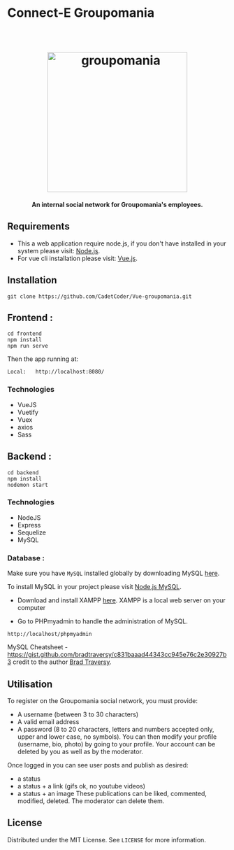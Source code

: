 # Connect-E Groupomania	

<h1 align="center">	
  <br>	
  <img src="https://github.com/CadetCoder/Vue-groupomania/blob/master/frontend/src/assets/icon-above-font.png" alt="groupomania" width="320">	
</h1>	

<h4 align="center">An internal social network for Groupomania's employees.</h4>	

## Requirements ##	


* This a web application require node.js, if you don't have installed in your system please visit: [Node.js](https://nodejs.org/en/download/).	
* For vue cli installation please visit: [Vue.js](https://cli.vuejs.org/guide/installation.html).	

## Installation ##	

`git clone https://github.com/CadetCoder/Vue-groupomania.git`	

## Frontend :	

```	
cd frontend	
npm install 	
npm run serve	
```	

Then the app running at:	
```	
Local:   http://localhost:8080/	
```	
### Technologies	
* VueJS	
* Vuetify
* Vuex
* axios
* Sass

## Backend :	

```	
cd backend	
npm install	
nodemon start	
```	
### Technologies	
* NodeJS	
* Express
* Sequelize
* MySQL	

### Database :	

Make sure you have `MySQL` installed globally by downloading MySQL [here](https://dev.mysql.com/downloads/).	

To install MySQL in your project please visit [Node.js MySQL](https://www.w3schools.com/nodejs/nodejs_mysql.asp).	

* Download and install XAMPP [here](https://www.apachefriends.org/download.html). XAMPP is a local web server on your computer	

* Go to PHPmyadmin to handle the administration of MySQL.	
```	
http://localhost/phpmyadmin	
```	

MySQL Cheatsheet - https://gist.github.com/bradtraversy/c831baaad44343cc945e76c2e30927b3 credit to the author [Brad Traversy](https://gist.github.com/bradtraversy).	

## Utilisation

To register on the Groupomania social network, you must provide:

   * A username (between 3 to 30 characters)
   * A valid email address
   * A password (8 to 20 characters, letters and numbers accepted only, upper and lower case, no symbols). You can then modify your profile (username, bio, photo) by going to your profile. Your account can be deleted by you as well as by the moderator.

Once logged in you can see user posts and publish as desired:

   * a status
   * a status + a link (gifs ok, no youtube videos)
   * a status + an image These publications can be liked, commented, modified, deleted. The moderator can delete them.

## License	

Distributed under the MIT License. See `LICENSE` for more information.	
